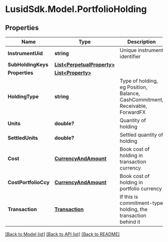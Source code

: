 # LusidSdk.Model.PortfolioHolding
## Properties

Name | Type | Description | Notes
------------ | ------------- | ------------- | -------------
**InstrumentUid** | **string** | Unique instrument identifier | 
**SubHoldingKeys** | [**List&lt;PerpetualProperty&gt;**](PerpetualProperty.md) |  | [optional] 
**Properties** | [**List&lt;Property&gt;**](Property.md) |  | [optional] 
**HoldingType** | **string** | Type of holding, eg Position, Balance, CashCommitment, Receivable, ForwardFX | 
**Units** | **double?** | Quantity of holding | 
**SettledUnits** | **double?** | Settled quantity of holding | 
**Cost** | [**CurrencyAndAmount**](CurrencyAndAmount.md) | Book cost of holding in transaction currency | 
**CostPortfolioCcy** | [**CurrencyAndAmount**](CurrencyAndAmount.md) | Book cost of holding in portfolio currency | 
**Transaction** | [**Transaction**](Transaction.md) | If this is commitment-type holding, the transaction behind it | [optional] 

[[Back to Model list]](../README.md#documentation-for-models) [[Back to API list]](../README.md#documentation-for-api-endpoints) [[Back to README]](../README.md)

